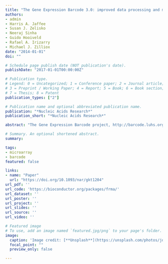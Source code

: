 ```yaml
---
title: "The Gene Expression Barcode 3.0: improved data processing and mining tools"
authors:
- admin
- Harris A. Jaffee
- Susan J. Zelisko
- Neeraj Sinha
- Guido Hooiveld
- Rafael A. Irizarry
- Michael J. Zilliox
date: "2014-01-01"
doi: ""

# Schedule page publish date (NOT publication's date).
publishDate: "2017-01-01T00:00:00Z"

# Publication type.
# Legend: 0 = Uncategorized; 1 = Conference paper; 2 = Journal article;
# 3 = Preprint / Working Paper; 4 = Report; 5 = Book; 6 = Book section;
# 7 = Thesis; 8 = Patent
publication_types: ["2"]

# Publication name and optional abbreviated publication name.
publication: "*Nucleic Acids Research*"
publication_short: "*Nucleic Acids Research*"

abstract: "The Gene Expression Barcode project, http://barcode.luhs.org, seeks to determine the genes expressed for every tissue and cell type in humans and mice. Understanding the absolute expression of genes across tissues and cell types has applications in basic cell biology, hypothesis generation for gene function and clinical predictions using gene expression signatures. In its current version, this project uses the abundant publicly available microarray data sets combined with a suite of single-array preprocessing, quality control and analysis methods. In this article, we present the improvements that have been made since the previous version of the Gene Expression Barcode in 2011. These include a variety of new data mining tools and summaries, estimated transcriptomes and curated annotations."

# Summary. An optional shortened abstract.
summary: 

tags:
- microarray
- barcode
featured: false

links:
- name: "Paper"
  url: "https://doi.org/10.1093/nar/gkt1204"
url_pdf: ''
url_code: 'https://bioconductor.org/packages/frma/'
url_dataset: ''
url_poster: ''
url_project: ''
url_slides: ''
url_source: ''
url_video: ''

# Featured image
# To use, add an image named `featured.jpg/png` to your page's folder. 
image:
  caption: 'Image credit: [**Unsplash**](https://unsplash.com/photos/jdD8gXaTZsc)'
  focal_point: ""
  preview_only: false

---
```



